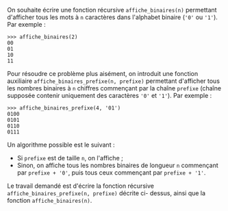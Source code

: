 On souhaite écrire une fonction récursive `affiche_binaires(n)` permettant
d'afficher tous les mots à `n` caractères dans l'alphabet binaire (`'0'` ou `'1'`). 
Par exemple :

    >>> affiche_binaires(2)
    00
    01
    10
    11

Pour résoudre ce problème plus aisément, on introduit une fonction auxiliaire
`affiche_binaires_prefixe(n, prefixe)` permettant d'afficher tous les nombres
binaires à `n` chiffres commençant par la chaîne `prefixe` (chaîne supposée
contenir uniquement des caractères `'0'` et `'1'`). Par exemple :

    >>> affiche_binaires_prefixe(4, '01')
    0100
    0101
    0110
    0111

Un algorithme possible est le suivant :

- Si `prefixe` est de taille `n`, on l'affiche ;
- Sinon, on affiche tous les nombres binaires de longueur `n` 
  commençant par `prefixe + '0'`, puis tous ceux commençant par 
  `prefixe + '1'`.

Le travail demandé est d'écrire la fonction récursive 
`affiche_binaires_prefixe(n, prefixe)` décrite ci- dessus, ainsi 
que la fonction `affiche_binaires(n)`.


